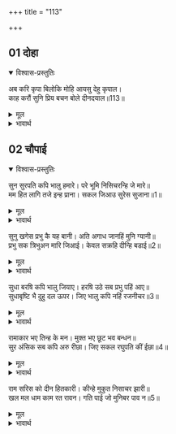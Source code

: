 +++
title = "113"

+++


## 01 दोहा
<details open><summary>विश्वास-प्रस्तुतिः</summary>

अब करि कृपा बिलोकि मोहि आयसु देहु कृपाल।  
काह करौं सुनि प्रिय बचन बोले दीनदयाल॥113॥  
</details>
<details><summary>मूल</summary>

अब करि कृपा बिलोकि मोहि आयसु देहु कृपाल।  
काह करौं सुनि प्रिय बचन बोले दीनदयाल॥113॥  
</details>

<details><summary>भावार्थ</summary>

हे कृपालु! अब मेरी ओर कृपा करके (कृपा दृष्टि से) देखकर आज्ञा दीजिए कि मैं क्या (सेवा) करूँ! इन्द्र के ये प्रिय वचन सुनकर दीनदयालु श्रीरामजी बोले ॥113॥  
</details>





## 02 चौपाई
<details open><summary>विश्वास-प्रस्तुतिः</summary>

सुन सुरपति कपि भालु हमारे। परे भूमि निसिचरन्हि जे मारे॥  
मम हित लागि तजे इन्ह प्राना। सकल जिआउ सुरेस सुजाना॥1॥  
</details>
<details><summary>मूल</summary>

सुन सुरपति कपि भालु हमारे। परे भूमि निसिचरन्हि जे मारे॥  
मम हित लागि तजे इन्ह प्राना। सकल जिआउ सुरेस सुजाना॥1॥  
</details>

<details><summary>भावार्थ</summary>

हे देवराज! सुनो, हमारे वानर-भालू, जिन्हें निशाचरों ने मार डाला है, पृथ्वी पर पडे हैं। इन्होन्ने मेरे हित के लिए अपने प्राण त्याग दिए। हे सुजान देवराज! इन सबको जिला दो॥1॥  
</details>

सुनु खगेस प्रभु कै यह बानी। अति अगाध जानहिं मुनि ग्यानी॥  
प्रभु सक त्रिभुअन मारि जिआई। केवल सक्रहि दीन्हि बडाई॥2॥  

<details><summary>मूल</summary>

सुनु खगेस प्रभु कै यह बानी। अति अगाध जानहिं मुनि ग्यानी॥  
प्रभु सक त्रिभुअन मारि जिआई। केवल सक्रहि दीन्हि बडाई॥2॥  
</details>

<details><summary>भावार्थ</summary>

(काकभुशुण्डिजी कहते हैं -) हे गरुड! सुनिए प्रभु के ये वचन अत्यन्त गहन (गूढ) हैं। ज्ञानी मुनि ही इन्हें जान सकते हैं। प्रभु श्रीरामजी त्रिलोकी को मारकर जिला सकते हैं। यहाँ तो उन्होन्ने केवल इन्द्र को बडाई दी है॥2॥  
</details>

सुधा बरषि कपि भालु जियाए। हरषि उठे सब प्रभु पहिं आए॥  
सुधाबृष्टि भै दुहु दल ऊपर। जिए भालु कपि नहिं रजनीचर॥3॥  

<details><summary>मूल</summary>

सुधा बरषि कपि भालु जियाए। हरषि उठे सब प्रभु पहिं आए॥  
सुधाबृष्टि भै दुहु दल ऊपर। जिए भालु कपि नहिं रजनीचर॥3॥  
</details>

<details><summary>भावार्थ</summary>

इन्द्र ने अमृत बरसाकर वानर-भालुओं को जिला दिया। सब हर्षित होकर उठे और प्रभु के पास आए। अमृत की वर्षा दोनों ही दलों पर हुई। पर रीछ-वानर ही जीवित हुए, राक्षस नहीं॥3॥  
</details>

रामाकार भए तिन्ह के मन। मुक्त भए छूट भव बन्धन॥  
सुर अंसिक सब कपि अरु रीछा। जिए सकल रघुपति कीं ईछा॥4॥  

<details><summary>मूल</summary>

रामाकार भए तिन्ह के मन। मुक्त भए छूट भव बन्धन॥  
सुर अंसिक सब कपि अरु रीछा। जिए सकल रघुपति कीं ईछा॥4॥  
</details>

<details><summary>भावार्थ</summary>

क्योङ्कि राक्षस के मन तो मरते समय रामाकार हो गए थे। अत: वे मुक्त हो गए, उनके भवबन्धन छूट गए। किन्तु वानर और भालू तो सब देवांश (भगवान् की लीला के परिकर) थे। इसलिए वे सब श्रीरघुनाथजी की इच्छा से जीवित हो गए॥4॥  
</details>

राम सरिस को दीन हितकारी। कीन्हे मुकुत निसाचर झारी॥  
खल मल धाम काम रत रावन। गति पाई जो मुनिबर पाव न॥5॥  

<details><summary>मूल</summary>

राम सरिस को दीन हितकारी। कीन्हे मुकुत निसाचर झारी॥  
खल मल धाम काम रत रावन। गति पाई जो मुनिबर पाव न॥5॥  
</details>

<details><summary>भावार्थ</summary>

श्रीरामचन्द्रजी के समान दीनों का हित करने वाला कौन है? जिन्होन्ने सारे राक्षसों को मुक्त कर दिया! दुष्ट, पापों के घर और कामी रावण ने भी वह गति पाई जिसे श्रेष्ठ मुनि भी नहीं पाते॥5॥  
</details>


